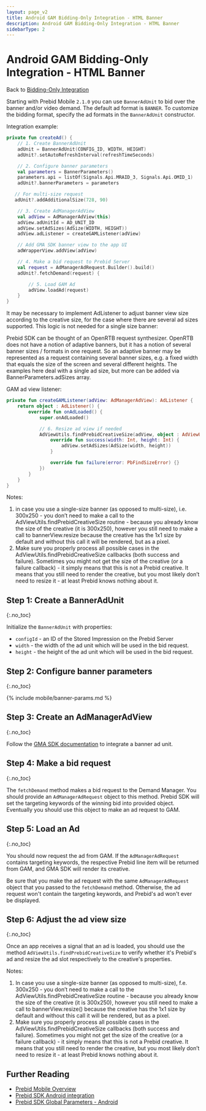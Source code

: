 ```yaml
---
layout: page_v2
title: Android GAM Bidding-Only Integration - HTML Banner
description: Android GAM Bidding-Only Integration - HTML Banner
sidebarType: 2
---
```


# Android GAM Bidding-Only Integration - HTML Banner

Back to [Bidding-Only Integration](/prebid-mobile/pbm-api/android/android-sdk-integration-gam-original-api.html#adunit-specific-instructions)

Starting with Prebid Mobile `2.1.0` you can use `BannerAdUnit` to bid over the banner and/or video demand. The default ad format is `BANNER`. To customize the bidding format, specify the ad formats in the `BannerAdUnit` constructor.

Integration example:

```kotlin
private fun createAd() {
    // 1. Create BannerAdUnit
    adUnit = BannerAdUnit(CONFIG_ID, WIDTH, HEIGHT)
    adUnit?.setAutoRefreshInterval(refreshTimeSeconds)

    // 2. Configure banner parameters
    val parameters = BannerParameters()
    parameters.api = listOf(Signals.Api.MRAID_3, Signals.Api.OMID_1)
    adUnit?.bannerParameters = parameters

   // For multi-size request
   adUnit?.addAdditionalSize(728, 90)

    // 3. Create AdManagerAdView
    val adView = AdManagerAdView(this)
    adView.adUnitId = AD_UNIT_ID
    adView.setAdSizes(AdSize(WIDTH, HEIGHT))
    adView.adListener = createGAMListener(adView)

    // Add GMA SDK banner view to the app UI
    adWrapperView.addView(adView)

    // 4. Make a bid request to Prebid Server
    val request = AdManagerAdRequest.Builder().build()
    adUnit?.fetchDemand(request) {

        // 5. Load GAM Ad
        adView.loadAd(request)
    }
}
```

It may be necessary to implement AdListener to adjust banner view size according to the creative size, for the case where there are several ad sizes supported. This logic is not needed for a single size banner: 

Prebid SDK can be thought of an OpenRTB request synthesizer.  OpenRTB does not have a notion of adaptive banners, but it has a notion of several banner sizes / formats in one request.  So an adaptive banner may be represented as a request containing several banner sizes, e.g. a fixed width that equals the size of the screen and several different heights.  The examples here deal with a single ad size, but more can be added via BannerParameters.adSizes array.

GAM ad view listener:

```kotlin
private fun createGAMListener(adView: AdManagerAdView): AdListener {
    return object : AdListener() {
        override fun onAdLoaded() {
            super.onAdLoaded()

            // 6. Resize ad view if needed
            AdViewUtils.findPrebidCreativeSize(adView, object : AdViewUtils.PbFindSizeListener {
                override fun success(width: Int, height: Int) {
                    adView.setAdSizes(AdSize(width, height))
                }

                override fun failure(error: PbFindSizeError) {}
            })
        }
    }
}
```

Notes:

1. in case you use a single-size banner (as opposed to multi-size), i.e. 300x250 - you don’t need to make a call to the AdViewUtils.findPrebidCreativeSize routine - because you already know the size of the creative (it is 300x250), however you still need to make a call to bannerView.resize because the creative has the 1x1 size by default and without this call it will be rendered, but as a pixel.
2. Make sure you properly process all possible cases in the  AdViewUtils.findPrebidCreativeSize callbacks (both success and failure).  Sometimes you might not get the size of the creative (or a failure callback) - it simply means that this is not a Prebid creative.  It means that you still need to render the creative, but you most likely don’t need to resize it - at least Prebid knows nothing about it.

## Step 1: Create a BannerAdUnit
{:.no_toc}

Initialize the `BannerAdUnit` with properties:

- `configId` - an ID of the Stored Impression on the Prebid Server
- `width` - the width of the ad unit which will be used in the bid request.
- `height` - the height of the ad unit which will be used in the bid request.

## Step 2: Configure banner parameters
{:.no_toc}

{% include mobile/banner-params.md %}

## Step 3: Create an AdManagerAdView
{:.no_toc}

Follow the [GMA SDK documentation](https://developers.google.com/ad-manager/mobile-ads-sdk/android/banner) to integrate a banner ad unit.

## Step 4: Make a bid request
{:.no_toc}

The `fetchDemand` method makes a bid request to the Demand Manager. You should provide an `AdManagerAdRequest` object to this method. Prebid SDK will set the targeting keywords of the winning bid into provided object. Eventually you should use this object to make an ad request  to GAM.

## Step 5: Load an Ad
{:.no_toc}

You should now request the ad from GAM. If the `AdManagerAdRequest` contains targeting keywords, the respective Prebid line item will be returned from GAM, and GMA SDK will render its creative.

Be sure that you make the ad request with the same `AdManagerAdRequest` object that you passed to the `fetchDemand` method. Otherwise, the ad request won't contain the targeting keywords, and Prebid's ad won't ever be displayed.

## Step 6: Adjust the ad view size
{:.no_toc}

Once an app receives a signal that an ad is loaded, you should use the method `AdViewUtils.findPrebidCreativeSize` to verify whether it's Prebid's ad and resize the ad slot respectively to the creative's properties.

Notes:

1. In case you use a single-size banner (as opposed to multi-size), f.e. 300x250 - you don’t need to make a call to the AdViewUtils.findPrebidCreativeSize routine - because you already know the size of the creative (it is 300x250), however you still need to make a call to bannerView.resize(<size>) because the creative has the 1x1 size by default and without this call it will be rendered, but as a pixel. 
2. Make sure you properly process all possible cases in the  AdViewUtils.findPrebidCreativeSize callbacks (both success and failure).  Sometimes you might not get the size of the creative (or a failure callback) - it simply means that this is not a Prebid creative.  It means that you still need to render the creative, but you most likely don’t need to resize it - at least Prebid knows nothing about it.

## Further Reading

- [Prebid Mobile Overview](/prebid-mobile/prebid-mobile.html)
- [Prebid SDK Android integration](/prebid-mobile/pbm-api/android/code-integration-android.html)
- [Prebid SDK Global Parameters - Android](/prebid-mobile/pbm-api/android/pbm-targeting-android.html)

